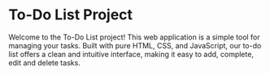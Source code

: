 # To-Do List Project
Welcome to the To-Do List project! This web application is a simple tool for managing your tasks. Built with pure HTML, CSS, and JavaScript, our to-do list offers a clean and intuitive interface, making it easy to add, complete, edit and delete tasks.


